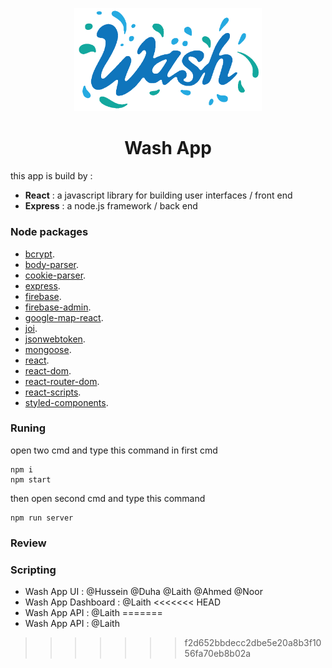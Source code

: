 <p align="center">
  <img width="300" src="src/assets/icons/washlogo.png" alt="Wash logo"/></p>
</p>

<h1 align="center">Wash App</h1>

this app is build by :
- **React** : a javascript library for building user interfaces / front end
- **Express** : a node.js framework / back end

### Node packages
- [bcrypt](https://www.npmjs.com/package/bcrypt/).
- [body-parser](https://www.npmjs.com/package/body-parser/).
- [cookie-parser](https://www.npmjs.com/package/cookie-parser/).
- [express](https://www.npmjs.com/package/express/).
- [firebase](https://www.npmjs.com/package/firebase/).
- [firebase-admin](https://www.npmjs.com/package/firebase-admin/).
- [google-map-react](https://www.npmjs.com/package/google-map-react/).
- [joi](https://www.npmjs.com/package/joi/).
- [jsonwebtoken](https://www.npmjs.com/package/jsonwebtoken/).
- [mongoose](https://www.npmjs.com/package/mongoose/).
- [react](https://www.npmjs.com/package/react/).
- [react-dom](https://www.npmjs.com/package/react-dom/).
- [react-router-dom](https://www.npmjs.com/package/react-router-dom/).
- [react-scripts](https://www.npmjs.com/package/react-scripts/).
- [styled-components](https://www.npmjs.com/package/styled-components/).


### Runing
open two cmd and type this command in first cmd
```
npm i
npm start
```
then open second cmd and type this command
```
npm run server
```

### Review



### Scripting
- Wash App UI : @Hussein @Duha @Laith @Ahmed @Noor
- Wash App Dashboard : @Laith
<<<<<<< HEAD
- Wash App API : @Laith
=======
- Wash App API : @Laith
>>>>>>> f2d652bbdecc2dbe5e20a8b3f1056fa70eb8b02a
